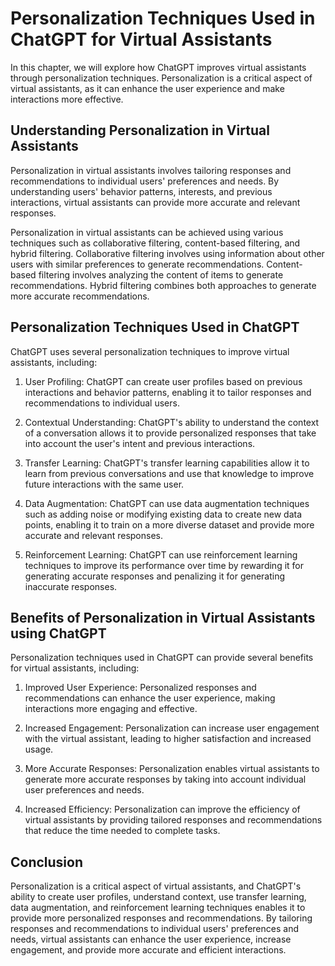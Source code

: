 Personalization Techniques Used in ChatGPT for Virtual Assistants
=====================================================================================================================

In this chapter, we will explore how ChatGPT improves virtual assistants through personalization techniques. Personalization is a critical aspect of virtual assistants, as it can enhance the user experience and make interactions more effective.

Understanding Personalization in Virtual Assistants
---------------------------------------------------

Personalization in virtual assistants involves tailoring responses and recommendations to individual users' preferences and needs. By understanding users' behavior patterns, interests, and previous interactions, virtual assistants can provide more accurate and relevant responses.

Personalization in virtual assistants can be achieved using various techniques such as collaborative filtering, content-based filtering, and hybrid filtering. Collaborative filtering involves using information about other users with similar preferences to generate recommendations. Content-based filtering involves analyzing the content of items to generate recommendations. Hybrid filtering combines both approaches to generate more accurate recommendations.

Personalization Techniques Used in ChatGPT
------------------------------------------

ChatGPT uses several personalization techniques to improve virtual assistants, including:

1. User Profiling: ChatGPT can create user profiles based on previous interactions and behavior patterns, enabling it to tailor responses and recommendations to individual users.

2. Contextual Understanding: ChatGPT's ability to understand the context of a conversation allows it to provide personalized responses that take into account the user's intent and previous interactions.

3. Transfer Learning: ChatGPT's transfer learning capabilities allow it to learn from previous conversations and use that knowledge to improve future interactions with the same user.

4. Data Augmentation: ChatGPT can use data augmentation techniques such as adding noise or modifying existing data to create new data points, enabling it to train on a more diverse dataset and provide more accurate and relevant responses.

5. Reinforcement Learning: ChatGPT can use reinforcement learning techniques to improve its performance over time by rewarding it for generating accurate responses and penalizing it for generating inaccurate responses.

Benefits of Personalization in Virtual Assistants using ChatGPT
---------------------------------------------------------------

Personalization techniques used in ChatGPT can provide several benefits for virtual assistants, including:

1. Improved User Experience: Personalized responses and recommendations can enhance the user experience, making interactions more engaging and effective.

2. Increased Engagement: Personalization can increase user engagement with the virtual assistant, leading to higher satisfaction and increased usage.

3. More Accurate Responses: Personalization enables virtual assistants to generate more accurate responses by taking into account individual user preferences and needs.

4. Increased Efficiency: Personalization can improve the efficiency of virtual assistants by providing tailored responses and recommendations that reduce the time needed to complete tasks.

Conclusion
----------

Personalization is a critical aspect of virtual assistants, and ChatGPT's ability to create user profiles, understand context, use transfer learning, data augmentation, and reinforcement learning techniques enables it to provide more personalized responses and recommendations. By tailoring responses and recommendations to individual users' preferences and needs, virtual assistants can enhance the user experience, increase engagement, and provide more accurate and efficient interactions.
